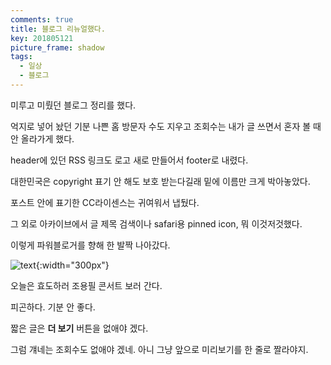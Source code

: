 ```yaml
---
comments: true
title: 블로그 리뉴얼했다.
key: 201805121
picture_frame: shadow
tags:
  - 일상
  - 블로그
---
```


미루고 미뤘던 블로그 정리를 했다.

<!--more-->

억지로 넣어 놨던 기분 나쁜 홈 방문자 수도 지우고 조회수는 내가 글 쓰면서 혼자 볼 때 안 올라가게 했다.

header에 있던 RSS 링크도 로고 새로 만들어서 footer로 내렸다.

대한민국은 copyright 표기 안 해도 보호 받는다길래 밑에 이름만 크게 박아놓았다.

포스트 안에 표기한 CC라이센스는 귀여워서 냅뒀다.

그 외로 아카이브에서 글 제목 검색이나 safari용 pinned icon, 뭐 이것저것했다.

이렇게 파워블로거를 향해 한 발짝 나아갔다.

![text](https://raw.githubusercontent.com/rokrokss/blog/master/assets/images/blog-renewal/바람의노래.png){:width="300px"}

오늘은 효도하러 조용필 콘서트 보러 간다.

피곤하다. 기분 안 좋다.

짧은 글은 **더 보기** 버튼을 없애야 겠다.

그럼 걔네는 조회수도 없애야 겠네. 아니 그냥 앞으로 미리보기를 한 줄로 짤라야지.